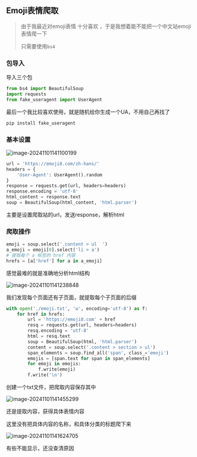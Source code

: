 ## Emoji表情爬取

> 由于我最近对emoji表情 十分喜欢 ，于是我想着能不能把一个中文站emoji表情爬一下
>
> 只需要使用`bs4`

### 包导入

导入三个包

```python
from bs4 import BeautifulSoup
import requests
from fake_useragent import UserAgent
```

最后一个我比较喜欢使用，就是随机给你生成一个UA，不用自己再找了

```python
pip install fake_useragent
```



### 基本设置

![image-20241101141100199](https://gitee.com/bx33661/image/raw/master/path/image-20241101141100199.png)

```python
url = 'https://emoji8.com/zh-hans/'
headers = {
    'User-Agent': UserAgent().random
}
response = requests.get(url, headers=headers)
response.encoding = 'utf-8'
html_content = response.text
soup = BeautifulSoup(html_content, 'html.parser')
```

主要是设置爬取站的url，发送response，解析html



### 爬取操作

```python
emoji = soup.select('.content > ul  ')
a_emoji = emoji[0].select('li > a')
# 提取每个 a 标签的 href 内容
hrefs = [a['href'] for a in a_emoji]
```

感觉最难的就是准确地分析html结构

![image-20241101141238848](https://gitee.com/bx33661/image/raw/master/path/image-20241101141238848.png)

我们发现每个页面还有子页面，就提取每个子页面的后缀

```python
with open('./emoji.txt', 'w', encoding='utf-8') as f:
    for href in hrefs:
        url = 'https://emoji8.com' + href
        resq = requests.get(url, headers=headers)
        resq.encoding = 'utf-8'
        html = resq.text
        soup = BeautifulSoup(html, 'html.parser')
        content = soup.select('.content > section > ul')
        span_elements = soup.find_all('span', class_='emoji')
        emojis = [span.text for span in span_elements]
        for emoji in emojis:
            f.write(emoji)
        f.write('\n')
```

创建一个txt文件，把爬取内容保存其中

![image-20241101141455299](https://gitee.com/bx33661/image/raw/master/path/image-20241101141455299.png)

还是提取内容，获得具体表情内容

这里没有把具体内容的名称，和具体分类的标题爬下来

![image-20241101141624705](https://gitee.com/bx33661/image/raw/master/path/image-20241101141624705.png)

有些不能显示，还没查清原因
